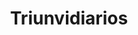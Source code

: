---
title: "Triunvidiarios"
url: /ciudad-autonoma-de-buenos-aires/triunvidiarios/
shop: Zeitungen
---